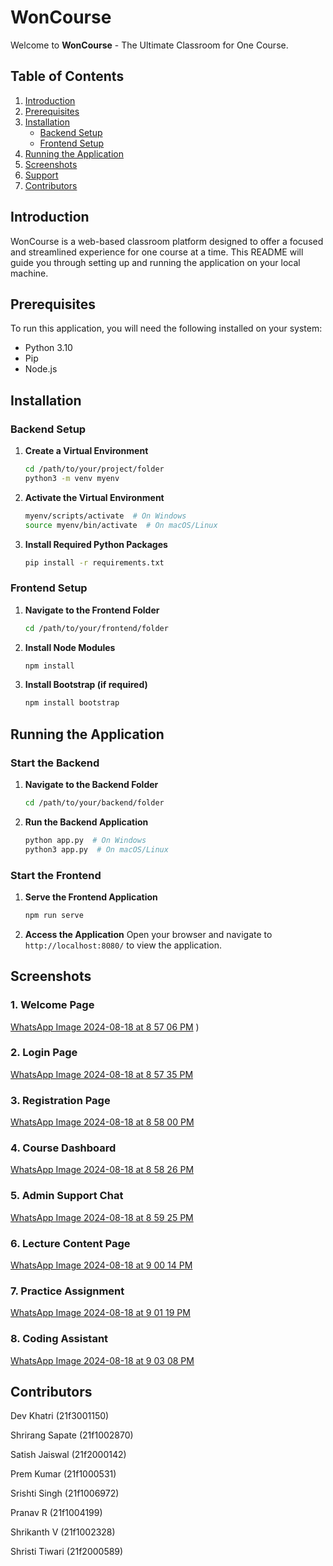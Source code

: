 
# WonCourse

Welcome to **WonCourse** - The Ultimate Classroom for One Course.

## Table of Contents

1. [Introduction](#introduction)
2. [Prerequisites](#prerequisites)
3. [Installation](#installation)
   - [Backend Setup](#backend-setup)
   - [Frontend Setup](#frontend-setup)
4. [Running the Application](#running-the-application)
5. [Screenshots](#screenshots)
6. [Support](#support)
7. [Contributors](#contributors)

## Introduction

WonCourse is a web-based classroom platform designed to offer a focused and streamlined experience for one course at a time. This README will guide you through setting up and running the application on your local machine.

## Prerequisites

To run this application, you will need the following installed on your system:

- Python 3.10
- Pip
- Node.js

## Installation

### Backend Setup

1. **Create a Virtual Environment**
   ```bash
   cd /path/to/your/project/folder
   python3 -m venv myenv
   ```

2. **Activate the Virtual Environment**
   ```bash
   myenv/scripts/activate  # On Windows
   source myenv/bin/activate  # On macOS/Linux
   ```

3. **Install Required Python Packages**
   ```bash
   pip install -r requirements.txt
   ```

### Frontend Setup

1. **Navigate to the Frontend Folder**
   ```bash
   cd /path/to/your/frontend/folder
   ```

2. **Install Node Modules**
   ```bash
   npm install
   ```

3. **Install Bootstrap (if required)**
   ```bash
   npm install bootstrap
   ```

## Running the Application

### Start the Backend

1. **Navigate to the Backend Folder**
   ```bash
   cd /path/to/your/backend/folder
   ```

2. **Run the Backend Application**
   ```bash
   python app.py  # On Windows
   python3 app.py  # On macOS/Linux
   ```

### Start the Frontend

1. **Serve the Frontend Application**
   ```bash
   npm run serve
   ```

2. **Access the Application**
   Open your browser and navigate to `http://localhost:8080/` to view the application.

## Screenshots

### 1. Welcome Page
[WhatsApp Image 2024-08-18 at 8 57 06 PM](https://github.com/user-attachments/assets/77a6ebec-4a95-4666-8395-2afd7cccbafa)
)

### 2. Login Page
[WhatsApp Image 2024-08-18 at 8 57 35 PM](https://github.com/user-attachments/assets/16e16cfe-7584-4352-a1ed-aa3bf9ac8051)


### 3. Registration Page
[WhatsApp Image 2024-08-18 at 8 58 00 PM](https://github.com/user-attachments/assets/e7f0d195-50a8-40f9-8e22-8c4c0633e9f6)


### 4. Course Dashboard
[WhatsApp Image 2024-08-18 at 8 58 26 PM](https://github.com/user-attachments/assets/8747110f-808b-462d-ad47-bea85730bfff)


### 5. Admin Support Chat
[WhatsApp Image 2024-08-18 at 8 59 25 PM](https://github.com/user-attachments/assets/4343bbab-b93a-4be5-963d-c0c4c3bca43d)


### 6. Lecture Content Page
[WhatsApp Image 2024-08-18 at 9 00 14 PM](https://github.com/user-attachments/assets/67793e40-f90a-4c9b-a392-7b799a9d0f4d)


### 7. Practice Assignment
[WhatsApp Image 2024-08-18 at 9 01 19 PM](https://github.com/user-attachments/assets/2f508398-f394-427a-865f-cf61a586a9fc)


### 8. Coding Assistant
[WhatsApp Image 2024-08-18 at 9 03 08 PM](https://github.com/user-attachments/assets/88f2476a-00d7-4e56-836a-7137b94dd4ee)


## Contributors

Dev Khatri (21f3001150)

Shrirang Sapate (21f1002870)

Satish Jaiswal (21f2000142)

Prem Kumar (21f1000531)

Srishti Singh (21f1006972)

Pranav R (21f1004199)

Shrikanth V (21f1002328)

Shristi Tiwari (21f2000589)
